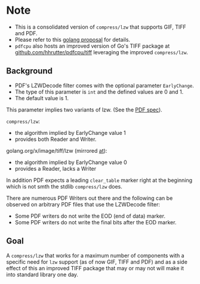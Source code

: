 # Note

* This is a consolidated version of `compress/lzw` that supports GIF, TIFF and PDF.
* Please refer to this [golang proposal](https://github.com/golang/go/issues/25409) for details.
* `pdfcpu` also hosts an improved version of Go's TIFF package at [github.com/hhrutter/pdfcpu/tiff](https://github.com/hhrutter/pdfcpu/tree/master/tiff) leveraging the improved `compress/lzw`.

## Background

* PDF's LZWDecode filter comes with the optional parameter `EarlyChange`.
* The type of this parameter is `int` and the defined values are 0 and 1.
* The default value is 1.

This parameter implies two variants of lzw. (See the [PDF spec](https://www.adobe.com/content/dam/acom/en/devnet/pdf/pdfs/PDF32000_2008.pdf)).

`compress/lzw`:

* the algorithm implied by EarlyChange value 1
* provides both Reader and Writer.

golang.org/x/image/tiff/lzw (mirrored [at](https://github.com/golang/image)):

* the algorithm implied by EarlyChange value 0
* provides a Reader, lacks a Writer

In addition PDF expects a leading `clear_table` marker right at the beginning
which is not smth the stdlib `compress/lzw` does.

There are numerous PDF Writers out there and the following can be observed on arbitrary PDF files that use the LZWDecode filter:

* Some PDF writers do not write the EOD (end of data) marker.
* Some PDF writers do not write the final bits after the EOD marker.

## Goal

A `compress/lzw` that works for a maximum number of components with a specific need for `lzw` support (as of now GIF, TIFF and PDF) and as a side effect of this an improved TIFF package that may or may not will make it into standard library one day.
